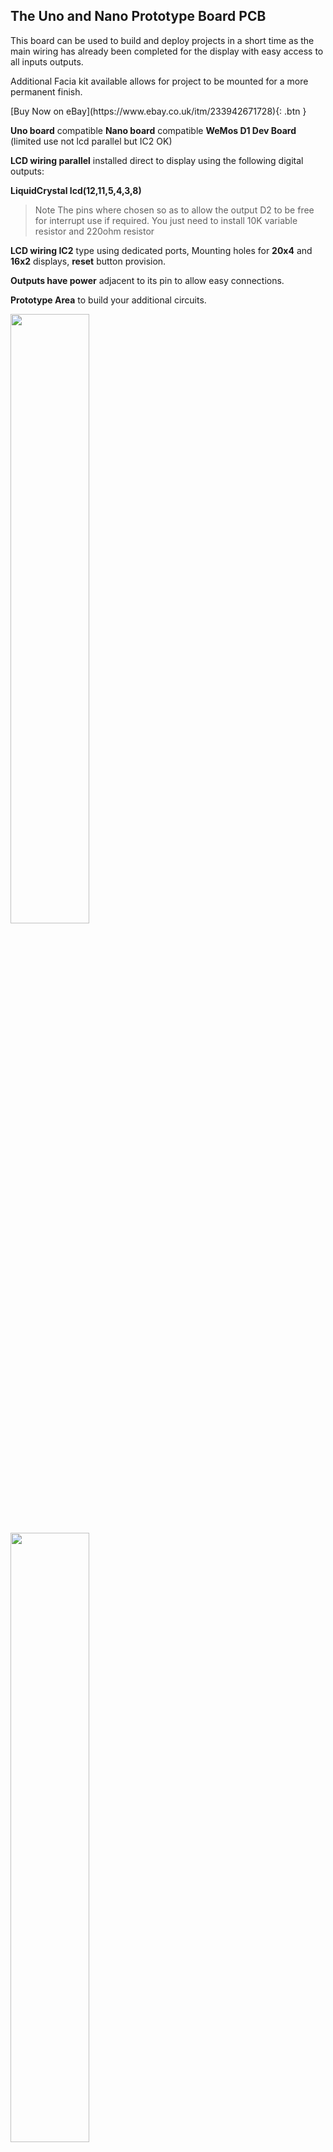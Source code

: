 ## The Uno and Nano Prototype Board PCB

This board can be used to build and deploy projects in a short time as the main wiring has already
been completed for the display with easy access to all inputs outputs.

Additional Facia kit available allows for project to be mounted for a more permanent finish.

<span class="fs-8">
[Buy Now on eBay](https://www.ebay.co.uk/itm/233942671728){: .btn }
</span>

**Uno board** compatible
**Nano board** compatible
**WeMos D1 Dev Board** (limited use not lcd parallel but IC2 OK)

**LCD wiring parallel** installed direct to display using the following digital outputs:

**LiquidCrystal lcd(12,11,5,4,3,8)**

> Note The pins where chosen so as to allow the output D2 to be free for interrupt use if required.
> You just need to install 10K variable resistor and 220ohm resistor

**LCD wiring IC2** type using dedicated ports, Mounting holes for **20x4** and **16x2** displays, **reset** button provision.

**Outputs have power** adjacent to its pin to allow easy connections.

**Prototype Area** to build your additional circuits.

<img src="Screenshot%202021-03-27%20at%2020.46.39.png" height="50%" width="50%">
<img src="Screenshot%202021-03-27%20at%2020.46.48.png" height="50%" width="50%">

At its very basic you can mount an Arduino Uno or compatible face side down onto PCB and run a
LCD from the IC2 port. This will require you to solder the pins onto the PCB.

The alternative is to install a 10K variable resistor and 220 ohm resistor and solder the pins to
connect the LCD directly on the opposite side. You can use mounting pillars for the display.

<img src="Screenshot%202021-03-27%20at%2020.47.00.png" height="50%" width="50%">
<img src="Screenshot%202021-03-27%20at%2020.47.10.png" height="50%" width="50%">

To mount the Nano you have two choices:

### Mount on the same side as the LCD
Mounting the LCD side will allow you to use the nano with standard soldered pins, but it makes access to USB port a little inaccessible when the LCD is mounted. This method IC2 Preferred.

<img src="Screenshot%202021-03-27%20at%2020.47.28.png" height="50%" width="50%">
<img src="Screenshot%202021-03-27%20at%2020.47.37.png" height="50%" width="50%">

### Mount on the opposite side of the LCD
Mounting on the component side will require the pins to be soldered on the nano with the headers upwards on the board. This will allow you to plug in the board in the correct orientation.

<img src="Screenshot%202021-03-27%20at%2020.47.48.png" height="50%" width="50%">

Using the IC2 port (in yellow above) with the **Nano** you will have to link A4 and A5 to Top right Pins
as above, **or connect directly to A4, A5 and power**.

<img src="Screenshot%202021-03-27%20at%2020.48.05.png" height="50%" width="50%">
<img src="Screenshot%202021-03-27%20at%2020.48.22.png" height="50%" width="50%">

 * 1 x PCB
 * 1 x 220 ohm resistor
 * 1 x 10K ohm potentiometer
 * 1 x reset switch
 * 1 x male header pins
 * 1 x 16way Female header

## Facia Mounting Kit

Additional Facia kits are available that can be used to mount a 20 x 4 or 16 x 2 display
Available in Black, White, Blue, Red or Turquoise.

<img src="Screenshot%202021-03-27%20at%2020.48.32.png" height="50%" width="50%">
<img src="Screenshot%202021-03-27%20at%2020.48.39.png" height="50%" width="50%">
<img src="Screenshot%202021-03-27%20at%2020.48.48.png" height="50%" width="50%">
<img src="Screenshot%202021-03-27%20at%2020.48.57.png" height="50%" width="50%">
<img src="Screenshot%202021-03-27%20at%2020.49.03.png" height="50%" width="50%">
<img src="Screenshot%202021-03-27%20at%2020.49.11.png" height="50%" width="50%">

 * 1 x Clear Front
 * 1 x Coloured back (choice of Black, White, Blue, Red or Turquoise)
 * 8 x M3 screws
 * 8 x 10mm posts
 * 4 x M3 washers

## Disclaimer

FindItOn.com and its staff cannot guarantee the information found here. While we use reasonable efforts to include accurate information, we make no warranties as to the accuracy of the content and assume no liability or responsibility for any errors or omissions in the content. Also as this is a kit of parts we assume no liability for damage due to incorrect wiring, soldering or assembly.
